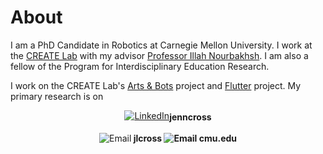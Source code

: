 # [](#header-1)About

I am a PhD Candidate in Robotics at Carnegie Mellon University. I work at the [CREATE Lab](http://www.cmucreatelab.org) with my advisor [Professor Illah Nourbakhsh](http://www.cs.cmu.edu/~illah/). I am also a fellow of the Program for Interdisciplinary Education Research.

I work on the CREATE Lab's [Arts & Bots](http://www.cmucreatelab.org/projects/Arts_&_Bots) project and [Flutter](http://www.cmucreatelab.org/projects/Flutter) project. My primary research is on

<center><a href="https://www.linkedin.com/in/jenncross"><img src="jenncross.github.io/images/linkedin-logo_medium.png" alt="LinkedIn"><span style="display: inline-block;vertical-align: middle;"><strong> jenncross</strong></span></a></center>
<br>

<center><img src="jenncross.github.io/images/email-black-envelope-back.png" alt="Email"><strong> jlcross <img src="jenncross.github.io/images/emailsymbol.png" alt="Email"> cmu.edu</strong></center>
